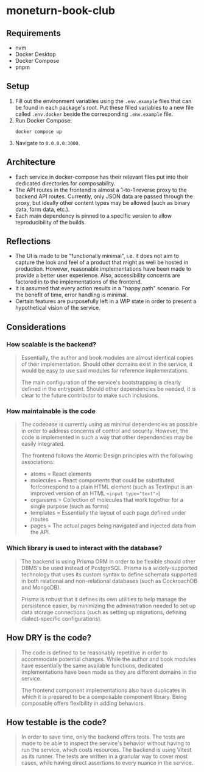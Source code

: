 # moneturn-book-club

## Requirements

-   nvm
-   Docker Desktop
-   Docker Compose
-   pnpm

## Setup

1.  Fill out the environment variables using the `.env.example` files that can be found in each package's root. Put
    these filled variables to a new file called `.env.docker` beside the corresponding `.env.example` file.
2.  Run Docker Compose:
    ```shell
    docker compose up
    ```
3.  Navigate to `0.0.0.0:3000`.

## Architecture

-   Each service in docker-compose has their relevant files put into their dedicated directories for composability.
-   The API routes in the frontend is almost a 1-to-1 reverse proxy to the backend API routes. Currently, only JSON data
    are passed through the proxy, but ideally other content types may be allowed (such as binary data, form data, etc.).
-   Each main dependency is pinned to a specific version to allow reproducibility of the builds.

## Reflections

-   The UI is made to be "functionally minimal", i.e. it does not aim to capture the look and feel of a product that
    might as well be hosted in production. However, reasonable implementations have been made to provide a better user
    experience. Also, accessibility concerns are factored in to the implementations of the frontend.
-   It is assumed that every action results in a "happy path" scenario. For the benefit of time, error handling is
    minimal.
-   Certain features are purposefully left in a WIP state in order to present a hypothetical vision of the service.

## Considerations

### How scalable is the backend?

> Essentially, the author and book modules are almost identical copies of their implementation. Should other domains
> exist in the service, it would be easy to use said modules for reference implementations.
> 
> The main configuration of the service's bootstrapping is clearly defined in the entrypoint. Should other dependencies
> be needed, it is clear to the future contributor to make such inclusions.

### How maintainable is the code
> The codebase is currently using as minimal dependencies as possible in order to address concerns of control and
> security. However, the code is implemented in such a way that other dependencies may be easily integrated.
> 
> The frontend follows the Atomic Design principles with the following associations:
> - atoms = React elements
> - molecules = React components that could be substituted for/correspond to a plain HTML element (such as TextInput is
>   an improved version of an HTML `<input type="text">`)
> - organisms = Collection of molecules that work together for a single purpose (such as forms)
> - templates = Essentially the layout of each page defined under /routes
> - pages = The actual pages being navigated and injected data from the API.

### Which library is used to interact with the database?
> The backend is using Prisma ORM in order to be flexible should other DBMS's be used instead of
> PostgreSQL. Prisma is a widely-supported technology that uses its custom syntax to define schemata supported in both
> relational and non-relational databases (such as CockroachDB and MongoDB).
> 
> Prisma is robust that it defines its own utilities to help manage the persistence easier, by minimizing the
> administration needed to set up data storage connections (such as setting up migrations, defining dialect-specific
> configurations).

## How DRY is the code?
> The code is defined to be reasonably repetitive in order to accommodate potential changes. While the author and book
> modules have essentially the same available functions, dedicated implementations have been made as they are different
> domains in the service.
> 
> The frontend component implementations also have duplicates in which it is prepared to be a composable component
> library. Being composable offers flexibility in adding behaviors.

## How testable is the code?
> In order to save time, only the backend offers tests. The tests are made to be able to inspect the service's behavior
> without having to run the service, which costs resources. The backend is using Vitest as its runner. The tests are
> written in a granular way to cover most cases, while having direct assertions to every nuance in the service.
